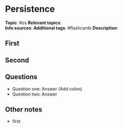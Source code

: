 # Persistence

**Topic**: #os
**Relevant topics**:  
**Info sources**: 
**Additional tags**: #flashcards
**Description**: 



## First


## Second


## Questions

- Question one: Answer (Add colon)
- Question two: Answer


## Other notes

- first
